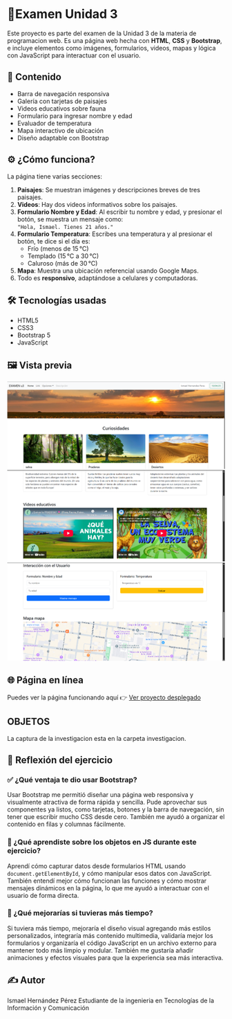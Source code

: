 # 🌿Examen Unidad 3

Este proyecto es parte del examen de la Unidad 3 de la materia de programacion web. Es una página web hecha con **HTML**, **CSS** y **Bootstrap**, e incluye elementos como imágenes, formularios, videos, mapas y lógica con JavaScript para interactuar con el usuario.

## 📌 Contenido

- Barra de navegación responsiva
- Galería con tarjetas de paisajes
- Videos educativos sobre fauna
- Formulario para ingresar nombre y edad
- Evaluador de temperatura
- Mapa interactivo de ubicación
- Diseño adaptable con Bootstrap

## ⚙️ ¿Cómo funciona?

La página tiene varias secciones:

1. **Paisajes**: Se muestran imágenes y descripciones breves de tres paisajes.
2. **Videos**: Hay dos videos informativos sobre los paisajes.
3. **Formulario Nombre y Edad**: Al escribir tu nombre y edad, y presionar el botón, se muestra un mensaje como:  
   `"Hola, Ismael. Tienes 21 años."`
4. **Formulario Temperatura**: Escribes una temperatura y al presionar el botón, te dice si el día es:
   - Frío (menos de 15 °C)
   - Templado (15 °C a 30 °C)
   - Caluroso (más de 30 °C)
5. **Mapa**: Muestra una ubicación referencial usando Google Maps.
6. Todo es **responsivo**, adaptándose a celulares y computadoras.

## 🛠️ Tecnologías usadas

- HTML5
- CSS3
- Bootstrap 5
- JavaScript

## 🖼️ Vista previa

![Vista previa](capturas/01.png) 
![Vista previa](capturas/02.png) 
![Vista previa](capturas/03.png) 


## 🌐 Página en línea

Puedes ver la página funcionando aquí 👉 [Ver proyecto desplegado](https://ismaperezh.github.io/examen_u3/)


## OBJETOS 
La captura de la investigacion esta en la carpeta investigacion.

## 🧠 Reflexión del ejercicio

### ✅ ¿Qué ventaja te dio usar Bootstrap?

Usar Bootstrap me permitió diseñar una página web responsiva y visualmente atractiva de forma rápida y sencilla. Pude aprovechar sus componentes ya listos, como tarjetas, botones y la barra de navegación, sin tener que escribir mucho CSS desde cero. También me ayudó a organizar el contenido en filas y columnas fácilmente.

### 🧩 ¿Qué aprendiste sobre los objetos en JS durante este ejercicio?

Aprendí cómo capturar datos desde formularios HTML usando `document.getElementById`, y cómo manipular esos datos con JavaScript. También entendí mejor cómo funcionan las funciones y cómo mostrar mensajes dinámicos en la página, lo que me ayudó a interactuar con el usuario de forma directa.

### 🚀 ¿Qué mejorarías si tuvieras más tiempo?

Si tuviera más tiempo, mejoraría el diseño visual agregando más estilos personalizados, integraría más contenido multimedia, validaría mejor los formularios y organizaría el código JavaScript en un archivo externo para mantener todo más limpio y modular. También me gustaría añadir animaciones y efectos visuales para que la experiencia sea más interactiva.


## ✍️ Autor
Ismael Hernández Pérez
Estudiante de la ingenieria en Tecnologías de la Información y Comunicación

